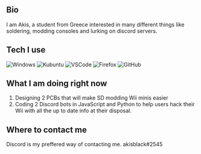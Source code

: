 ## Bio

I am Akis, a student from Greece interested in many different things like soldering, modding consoles and lurking on discord servers. 

## Tech I use

![Windows](https://img.shields.io/badge/Windows%2010-20H2-00a4ef?style=for-the-badge&logo=Windows)
![Kubuntu](https://img.shields.io/badge/Kubuntu-20.10-E95420?style=for-the-badge&logo=Ubuntu)
![VSCode](https://img.shields.io/static/v1?label=VSCode&message=User&style=for-the-badge&color=007ACC&logo=Visual-Studio-Code)
![Firefox](https://www.shields.io/badge/Firefox-nightly-FF9500?logo=firefox&style=for-the-badge)
![GitHub](https://img.shields.io/badge/GitHub-akisblack-000000?style=for-the-badge&logo=Github)

## What I am doing right now

1. Designing 2 PCBs that will make SD modding Wii minis easier
2. Coding 2 Discord bots in JavaScript and Python to help users hack their Wii with all the up to date info at their disposal.

## Where to contact me

Discord is my preffered way of contacting me. akisblack#2545





